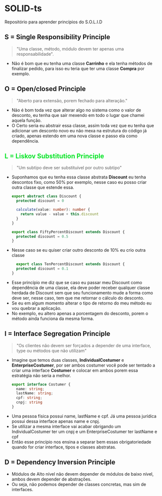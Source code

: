 # SOLID-ts
Repositório para aprender princípios do S.O.L.I.D

## S = Single Responsibility Principle

> "Uma classe, método, módulo devem ter apenas uma responsabilidade".

- Não é bom que eu tenha uma classe **Carrinho** e ela tenha métodos de finalizar pedido, para isso eu teria que ter uma classe **Compra** por exemplo.

## O = Open/closed Principle

> "Aberto para extensão, porem fechado para alteração."

- Não é bom toda vez que alterar algo no sistema como o valor de desconto, eu tenha que sair mexendo em todo o lugar que chamei aquela função.
- O Certo seria eu abstrair essa classe, assim toda vez que eu tenha que adicionar um desconto novo eu não mexa na estrutura do código já criado, apenas estendo em uma nova classe e passo ela como dependência.

<h2 style='color:rgb(1, 228, 39);'>L = Liskov Substitution Principle
</h2>

> "Um subtipo deve ser substituível por outro subtipo"

- Suponhamos que eu tenha essa classe abstrata **Discount** eu tenha descontos fixo, como 50% por exemplo, nesse caso eu posso criar outra classe que estende essa.
  ```ts
  export abstract class Discount {
    protected discount = 0

    calculate(value: number): number {
      return value - value + this.discount
    }
  }

  export class FiftyPercentDiscount extends Discount {
    protected discount = 0.5
  }
- Nesse caso se eu quiser criar outro desconto de 10% eu crio outra classe
  ```ts
    export class TenPercentDiscount extends Discount {
    protected discount = 0.1
  }

- Esse princípio me diz que se caso eu passar meu Discount como dependência de uma classe, ela deve poder receber qualquer classe herdada de Discount sem que seu funcionamento mude a forma como deve ser, nesse caso, tem que me retornar o cálculo do desconto.
- Se eu em algum momento alterar o tipo de retorno do meu método eu vou quebrar a aplicação.
- No exemplo, eu altero apenas a porcentagem do desconto, porem o método ainda funciona da mesma forma.

## I = Interface Segregation Principle

> "Os clientes não devem ser forçados a depender de uma interface, type ou métodos que não utilizam"

- Imagine que temos duas classes, **IndividualCostumer** e **EnterpriseCostumer**, por ser ambos costumer você pode ser tentado a criar uma interface **Costumer** e colocar em ambos porem essa estratégia não seria a melhor.
  ```ts
  export interface Costumer {
    name: string;
    lastName: string;
    cpf: string;
    cnpj: string
  }
- Uma pessoa física possui name, lastName e cpf. Já uma pessoa jurídica possui dessa interface apenas name e cnpj.
- Se utilizar a mesma interface vai acabar obrigando um IndividualCostumer ter um cnpj e um EnterpriseCostumer ter lastName e cpf
- Então esse princípio nos ensina a separar bem essas obrigatoriedade quando for criar interface, tipos e classes abstratas.


## D = Dependency Inversion Principle

- Módulos de Alto nível não devem depender de módulos de baixo nível, ambos devem depender de abstrações.
- Ou seja, não podemos depender de classes concretas, mas sim de interfaces.

